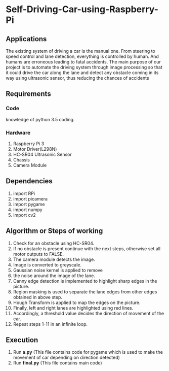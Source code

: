 ﻿# Self-Driving-Car-using-Raspberry-Pi

## Applications

The existing system of driving a car is the manual one. From steering to speed control and lane detection, everything is controlled by human. And humans are erroneous leading to fatal accidents. 
The main purpose of our project is to automate the driving system through image processing so that it could drive the car along the lane and detect any obstacle coming in its way using ultrasonic sensor, thus reducing the chances of accidents

## Requirements

### Code

knowledge of python 3.5 coding.

### Hardware

1) Raspberry Pi 3
2) Motor Driver(L298N)
3) HC-SR04 Ultrasonic Sensor
4) Chassis
5) Camera Module

## Dependencies

1) import RPi
3) import picamera
2) import pygame
3) import numpy
4) import cv2

## Algorithm or Steps of working

1) Check for an obstacle using HC-SR04.
2) If no obstacle is present continue with the next steps, otherwise set all motor outputs to FALSE.
3) The camera module detects the image.
4) Image is converted to greyscale.
5) Gaussian noise kernel is applied to remove
6) the noise around the image of the lane.
7) Canny edge detection is implemented to highlight sharp edges in the picture.
8) Region masking is used to separate the lane edges from other edges obtained in above step.
9) Hough Transform is applied to map the edges on the picture.
10) Finally, left and right lanes are highlighted using red lines.
11) Accordingly, a threshold value decides the direction of movement of the car.
12) Repeat steps 1-11 in an infinite loop.

## Execution

1) Run **a.py** (This file contains code for pygame which is used to make the movement of car depending on direction detected)
2) Run **final.py** (This file contains main code)

